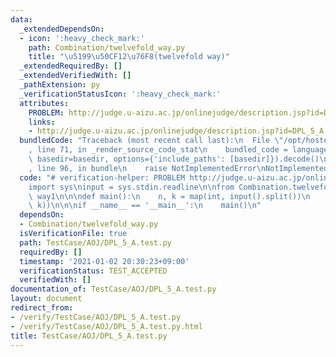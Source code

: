```yaml
---
data:
  _extendedDependsOn:
  - icon: ':heavy_check_mark:'
    path: Combination/twelvefold_way.py
    title: "\u5199\u50CF12\u76F8(twelvefold way)"
  _extendedRequiredBy: []
  _extendedVerifiedWith: []
  _pathExtension: py
  _verificationStatusIcon: ':heavy_check_mark:'
  attributes:
    PROBLEM: http://judge.u-aizu.ac.jp/onlinejudge/description.jsp?id=DPL_5_A
    links:
    - http://judge.u-aizu.ac.jp/onlinejudge/description.jsp?id=DPL_5_A
  bundledCode: "Traceback (most recent call last):\n  File \"/opt/hostedtoolcache/Python/3.8.7/x64/lib/python3.8/site-packages/onlinejudge_verify/documentation/build.py\"\
    , line 71, in _render_source_code_stat\n    bundled_code = language.bundle(stat.path,\
    \ basedir=basedir, options={'include_paths': [basedir]}).decode()\n  File \"/opt/hostedtoolcache/Python/3.8.7/x64/lib/python3.8/site-packages/onlinejudge_verify/languages/python.py\"\
    , line 96, in bundle\n    raise NotImplementedError\nNotImplementedError\n"
  code: "# verification-helper: PROBLEM http://judge.u-aizu.ac.jp/onlinejudge/description.jsp?id=DPL_5_A\n\
    import sys\ninput = sys.stdin.readline\n\nfrom Combination.twelvefold_way import\
    \ way1\n\n\ndef main():\n    n, k = map(int, input().split())\n    print(way1(n,\
    \ k))\n\n\nif __name__ == '__main__':\n    main()\n"
  dependsOn:
  - Combination/twelvefold_way.py
  isVerificationFile: true
  path: TestCase/AOJ/DPL_5_A.test.py
  requiredBy: []
  timestamp: '2021-01-02 20:30:23+09:00'
  verificationStatus: TEST_ACCEPTED
  verifiedWith: []
documentation_of: TestCase/AOJ/DPL_5_A.test.py
layout: document
redirect_from:
- /verify/TestCase/AOJ/DPL_5_A.test.py
- /verify/TestCase/AOJ/DPL_5_A.test.py.html
title: TestCase/AOJ/DPL_5_A.test.py
---
```

